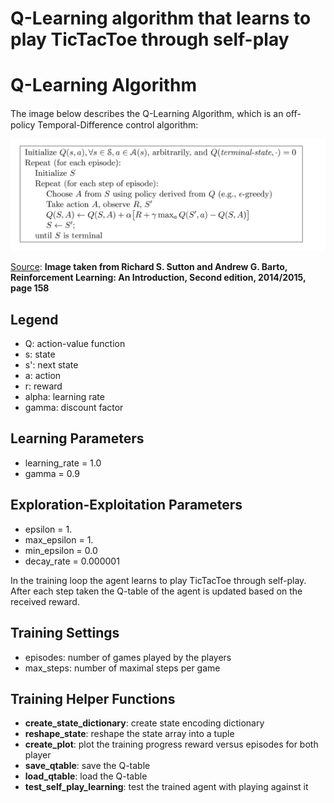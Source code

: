# Q-Learning algorithm that learns to play TicTacToe through self-play


# Q-Learning Algorithm
The image below describes the Q-Learning Algorithm, which is an oﬀ-policy Temporal-Difference control algorithm:

<!---
![Q-Learning](/Sutton_Barto.png)
-->
<img src="/images/Sutton_Barto.png" alt="Q-learning" width="600"/>

[Source](http://incompleteideas.net/book/the-book-2nd.html): **Image taken from Richard S. Sutton and Andrew G. Barto, Reinforcement Learning: An Introduction, Second edition, 2014/2015, page 158**

## Legend
- Q: action-value function
- s: state
- s': next state
- a: action
- r: reward
- alpha: learning rate
- gamma: discount factor

## Learning Parameters
- learning_rate = 1.0
- gamma = 0.9

## Exploration-Exploitation Parameters
- epsilon = 1.
- max_epsilon = 1.
- min_epsilon = 0.0
- decay_rate = 0.000001


In the training loop the agent learns to play TicTacToe through self-play. After each step taken the Q-table of the agent is updated based on the received reward.

## Training Settings
- episodes: number of games played by the players
- max_steps: number of maximal steps per game


## Training Helper Functions
- **create_state_dictionary**: create state encoding dictionary
- **reshape_state**: reshape the state array into a tuple
- **create_plot**: plot the training progress reward versus episodes for both player
- **save_qtable**: save the Q-table
- **load_qtable**: load the Q-table
- **test_self_play_learning**: test the trained agent with playing against it
